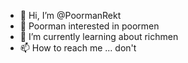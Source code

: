- 👋 Hi, I’m @PoormanRekt
- 👀 Poorman interested in poormen
- 🌱 I’m currently learning about richmen
- 📫 How to reach me ... don't

<!---
PoormanRekt/PoormanRekt is a ✨ special ✨ repository because its `README.md` (this file) appears on your GitHub profile.
You can click the Preview link to take a look at your changes.
--->
